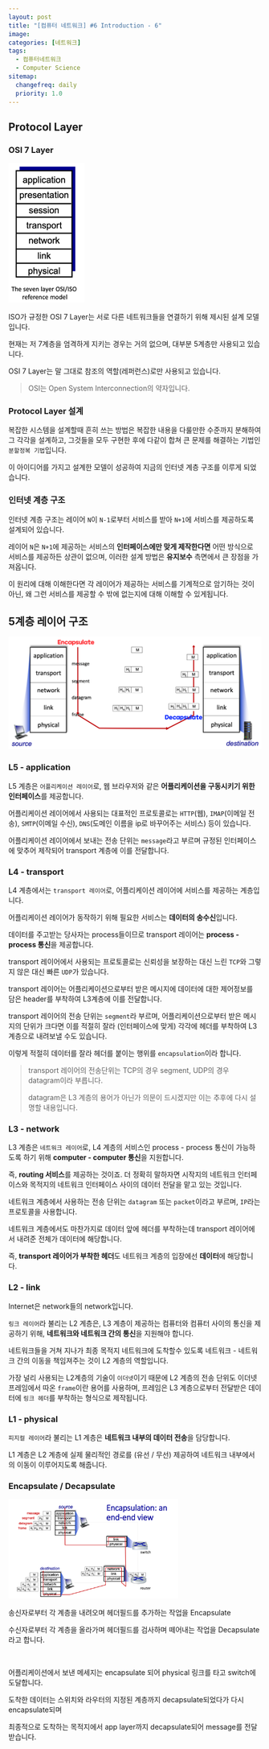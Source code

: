```yaml
---
layout: post
title: "[컴퓨터 네트워크] #6 Introduction - 6"
image:
categories: [네트워크]
tags: 
  - 컴퓨터네트워크
  - Computer Science
sitemap:
  changefreq: daily
  priority: 1.0
---
```


## Protocol Layer

### OSI 7 Layer

<img src="https://raw.githubusercontent.com/Neph3779/Blog-Image/forUpload/img/20230215211149.png" alt="image-20230215211149767" style="zoom:33%;" />

ISO가 규정한 OSI 7 Layer는 서로 다른 네트워크들을 연결하기 위해 제시된 설계 모델입니다.

현재는 저 7계층을 엄격하게 지키는 경우는 거의 없으며, 대부분 5계층만 사용되고 있습니다. 

OSI 7 Layer는 말 그대로 참조의 역할(레퍼런스)로만 사용되고 있습니다.

> OSI는 Open System Interconnection의 약자입니다.



### Protocol Layer 설계

복잡한 시스템을 설계할때 흔히 쓰는 방법은 복잡한 내용을 다룰만한 수준까지 분해하여 그 각각을 설계하고, 그것들을 모두 구현한 후에 다같이 합쳐 큰 문제를 해결하는 기법인 `분할정복 기법`입니다.

이 아이디어를 가지고 설계한 모델이 성공하여 지금의 인터넷 계층 구조를 이루게 되었습니다.



### 인터넷 계층 구조 

인터넷 계층 구조는 레이어 `N`이 `N-1`로부터 서비스를 받아 `N+1`에 서비스를 제공하도록 설계되어 있습니다.

레이어 `N`은 `N+1`에 제공하는 서비스의 **인터페이스에만 맞게 제작한다면** 어떤 방식으로 서비스를 제공하든 상관이 없으며, 이러한 설계 방법은 **유지보수** 측면에서 큰 장점을 가져옵니다.

이 원리에 대해 이해한다면 각 레이어가 제공하는 서비스를 기계적으로 암기하는 것이 아닌, 왜 그런 서비스를 제공할 수 밖에 없는지에 대해 이해할 수 있게됩니다.



## 5계층 레이어 구조

<img src="https://raw.githubusercontent.com/Neph3779/Blog-Image/forUpload/img/20230217210806.png" alt="image-20230217210806846" style="zoom:50%;" />

### L5 - application

L5 계층은 `어플리케이션 레이어`로, 웹 브라우저와 같은 **어플리케이션을 구동시키기 위한 인터페이스**를 제공합니다.

어플리케이션 레이어에서 사용되는 대표적인 프로토콜로는 `HTTP`(웹), `IMAP`(이메일 전송), `SMTP`(이메일 수신), `DNS`(도메인 이름을 ip로 바꾸어주는 서비스) 등이 있습니다.

어플리케이션 레이어에서 보내는 전송 단위는 `message`라고 부르며 규정된 인터페이스에 맞추어 제작되어 transport 계층에 이를 전달합니다.

 

### L4 - transport

L4 계층에서는 `transport 레이어`로, 어플리케이션 레이어에 서비스를 제공하는 계층입니다.

어플리케이션 레이어가 동작하기 위해 필요한 서비스는 **데이터의 송수신**입니다.

데이터를 주고받는 당사자는 process들이므로 transport 레이어는 **process - process 통신**을 제공합니다.

transport 레이어에서 사용되는 프로토콜로는 신뢰성을 보장하는 대신 느린 `TCP`와 그렇지 않은 대신 빠른 `UDP`가 있습니다.

transport 레이어는 어플리케이션으로부터 받은 메시지에 데이터에 대한 제어정보를 담은 header를 부착하여 L3계층에 이를 전달합니다.

transport 레이어의 전송 단위는 `segment`라 부르며, 어플리케이션으로부터 받은 메시지의 단위가 크다면 이를 적절히 잘라 (인터페이스에 맞게) 각각에 헤더를 부착하여 L3 계층으로 내려보낼 수도 있습니다.

이렇게 적절히 데이터를 잘라 헤더를 붙이는 행위를 `encapsulation`이라 합니다.

> transport 레이어의 전송단위는 TCP의 경우 segment, UDP의 경우 datagram이라 부릅니다.
>
> datagram은 L3 계층의 용어가 아닌가 의문이 드시겠지만 이는 추후에 다시 설명할 내용입니다.

 

### L3 - network

L3 계층은 `네트워크 레이어`로, L4 계층의 서비스인 process - process 통신이 가능하도록 하기 위해 **computer - computer 통신**을 지원합니다.

즉, **routing 서비스**를 제공하는 것이죠. 더 정확히 말하자면 시작지의 네트워크 인터페이스와 목적지의 네트워크 인터페이스 사이의 데이터 전달을 맡고 있는 것입니다.

네트워크 계층에서 사용하는 전송 단위는 `datagram` 또는 `packet`이라고 부르며, `IP`라는 프로토콜을 사용합니다.

네트워크 계층에서도 마찬가지로 데이터 앞에 헤더를 부착하는데 transport 레이어에서 내려준 전체가 데이터에 해당합니다.

즉, **transport 레이어가 부착한 헤더**도 네트워크 계층의 입장에선 **데이터**에 해당합니다.

 

### L2 - link

Internet은 network들의 network입니다.

`링크 레이어`라 불리는 L2 계층은, L3 계층이 제공하는 컴퓨터와 컴퓨터 사이의 통신을 제공하기 위해, **네트워크와 네트워크 간의 통신**을 지원해야 합니다.

네트워크들을 거쳐 지나가 최종 목적지 네트워크에 도착할수 있도록 네트워크 - 네트워크 간의 이동을 책임져주는 것이 L2 계층의 역할입니다.

가장 널리 사용되는 L2계층의 기술이 `이더넷`이기 때문에 L2 계층의 전송 단위도 이더넷 프레임에서 따온 `frame`이란 용어를 사용하며, 프레임은 L3 계층으로부터 전달받은 데이터에 `링크 헤더`를 부착하는 형식으로 제작됩니다. 



### L1 - physical

`피지컬 레이어`라 불리는 L1 계층은 **네트워크 내부의 데이터 전송**을 담당합니다.

L1 계층은 L2 계층에 실제 물리적인 경로를 (유선 / 무선) 제공하여 네트워크 내부에서의 이동이 이루어지도록 해줍니다.



### Encapsulate / Decapsulate

<img src="https://raw.githubusercontent.com/Neph3779/Blog-Image/forUpload/img/20230217230755.png" alt="image-20230217230755307" style="zoom: 33%;" />

송신자로부터 각 계층을 내려오며 헤더필드를 추가하는 작업을 Encapsulate

수신자로부터 각 계층을 올라가며 헤더필드를 검사하며 떼어내는 작업을 Decapsulate라고 합니다.

<br/>

어플리케이션에서 보낸 메세지는 encapsulate 되어 physical 링크를 타고 switch에 도달합니다.

도착한 데이터는 스위치와 라우터의 지정된 계층까지 decapsulate되었다가 다시 encapsulate되며

최종적으로 도착하는 목적지에서 app layer까지 decapsulate되어 message를 전달받습니다.